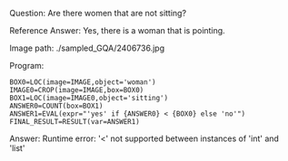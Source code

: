 Question: Are there women that are not sitting?

Reference Answer: Yes, there is a woman that is pointing.

Image path: ./sampled_GQA/2406736.jpg

Program:

```
BOX0=LOC(image=IMAGE,object='woman')
IMAGE0=CROP(image=IMAGE,box=BOX0)
BOX1=LOC(image=IMAGE0,object='sitting')
ANSWER0=COUNT(box=BOX1)
ANSWER1=EVAL(expr="'yes' if {ANSWER0} < {BOX0} else 'no'")
FINAL_RESULT=RESULT(var=ANSWER1)
```
Answer: Runtime error: '<' not supported between instances of 'int' and 'list'

